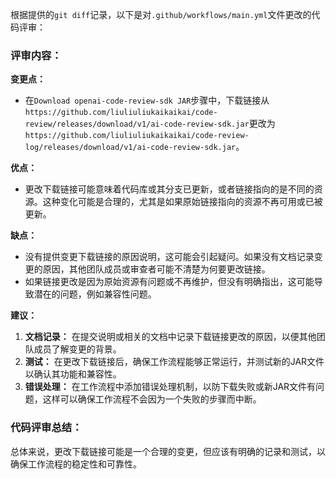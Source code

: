 根据提供的`git diff`记录，以下是对`.github/workflows/main.yml`文件更改的代码评审：

### 评审内容：

**变更点：**
- 在`Download openai-code-review-sdk JAR`步骤中，下载链接从`https://github.com/liuliuliukaikaikai/code-review/releases/download/v1/ai-code-review-sdk.jar`更改为`https://github.com/liuliuliukaikaikai/code-review-log/releases/download/v1/ai-code-review-sdk.jar`。

**优点：**
- 更改下载链接可能意味着代码库或其分支已更新，或者链接指向的是不同的资源。这种变化可能是合理的，尤其是如果原始链接指向的资源不再可用或已被更新。

**缺点：**
- 没有提供变更下载链接的原因说明，这可能会引起疑问。如果没有文档记录变更的原因，其他团队成员或审查者可能不清楚为何要更改链接。
- 如果链接更改是因为原始资源有问题或不再维护，但没有明确指出，这可能导致潜在的问题，例如兼容性问题。

**建议：**
1. **文档记录：** 在提交说明或相关的文档中记录下载链接更改的原因，以便其他团队成员了解变更的背景。
2. **测试：** 在更改下载链接后，确保工作流程能够正常运行，并测试新的JAR文件以确认其功能和兼容性。
3. **错误处理：** 在工作流程中添加错误处理机制，以防下载失败或新JAR文件有问题，这样可以确保工作流程不会因为一个失败的步骤而中断。

### 代码评审总结：
总体来说，更改下载链接可能是一个合理的变更，但应该有明确的记录和测试，以确保工作流程的稳定性和可靠性。